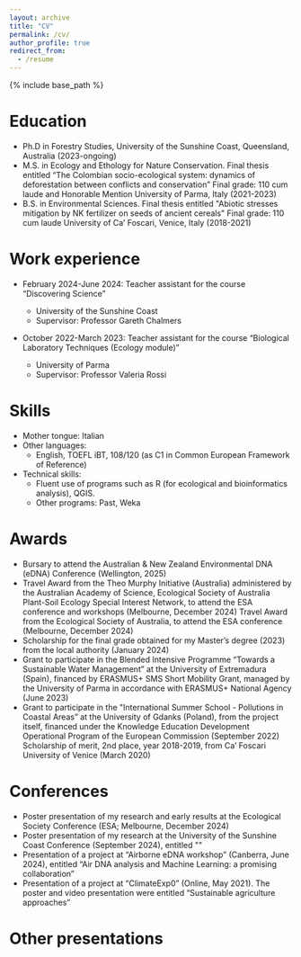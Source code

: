 ```yaml
---
layout: archive
title: "CV"
permalink: /cv/
author_profile: true
redirect_from:
  - /resume
---
```


{% include base_path %}

Education
======
* Ph.D in Forestry Studies, University of the Sunshine Coast, Queensland, Australia (2023-ongoing)
* M.S. in Ecology and Ethology for Nature Conservation. Final thesis entitled “The Colombian socio-ecological system: dynamics of deforestation between conflicts and conservation”
  Final grade: 110 cum laude and Honorable Mention
  University of Parma, Italy (2021-2023)
* B.S. in Environmental Sciences. Final thesis entitled "Abiotic stresses mitigation by NK fertilizer on seeds of ancient cereals"
  Final grade: 110 cum laude
  University of Ca’ Foscari, Venice, Italy (2018-2021)

Work experience
======
* February 2024-June 2024: Teacher assistant for the course “Discovering Science”
  * University of the Sunshine Coast
  * Supervisor: Professor Gareth Chalmers

* October 2022-March 2023: Teacher assistant for the course “Biological Laboratory Techniques (Ecology module)”
  * University of Parma
  * Supervisor: Professor Valeria Rossi
  
Skills
======
* Mother tongue: Italian
* Other languages:
  * English, TOEFL iBT, 108/120 (as C1 in  Common European Framework of Reference)
* Technical skills:
  * Fluent use of programs such as R (for ecological and bioinformatics analysis), QGIS.
  * Other programs: Past, Weka

Awards
======
* Bursary to attend the Australian & New Zealand Environmental DNA (eDNA) Conference (Wellington, 2025)
* Travel Award from the Theo Murphy Initiative (Australia) administered by the Australian Academy of Science, Ecological Society of Australia Plant-Soil Ecology Special Interest Network, to attend the ESA conference and workshops (Melbourne, December 2024)
Travel Award from the Ecological Society of Australia, to attend the ESA conference (Melbourne, December 2024)
* Scholarship for the final grade obtained for my Master’s degree (2023) from the local authority (January 2024)
* Grant to participate in the Blended Intensive Programme “Towards a Sustainable Water Management” at the University of Extremadura (Spain), financed by ERASMUS+ SMS Short Mobility Grant, managed by the University of Parma in accordance with ERASMUS+ National Agency (June 2023)
* Grant to participate in the "International Summer School - Pollutions in Coastal Areas” at the University of Gdanks (Poland), from the project itself, financed under the Knowledge Education Development Operational Program of the European Commission (September 2022)
Scholarship of merit, 2nd place, year 2018-2019, from Ca’ Foscari University of Venice (March 2020)

Conferences
======
* Poster presentation of my research and early results at the Ecological Society Conference (ESA; Melbourne, December 2024)
* Poster presentation of my research at the University of the Sunshine Coast Conference (September 2024), entitled ""
* Presentation of a project at “Airborne eDNA workshop” (Canberra, June 2024), entitled “Air DNA analysis and Machine Learning: a promising collaboration”
* Presentation of a project at “ClimateExp0” (Online, May 2021). The poster and video presentation were entitled “Sustainable agriculture approaches”

Other presentations
=======









